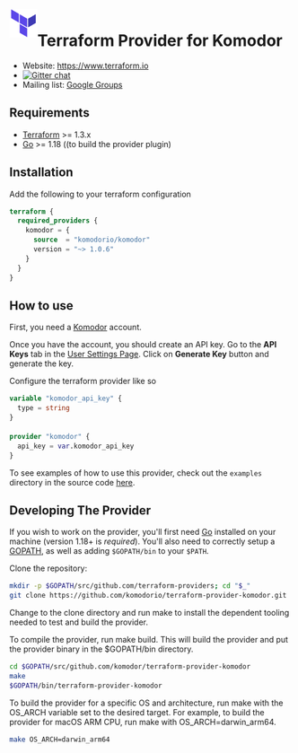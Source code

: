<a href="https://terraform.io">
    <img src="tf.png" alt="Terraform logo" title="Terraform" align="left" height="50" />
</a>

# Terraform Provider for Komodor

- Website: https://www.terraform.io
- [![Gitter chat](https://badges.gitter.im/hashicorp-terraform/Lobby.png)](https://gitter.im/hashicorp-terraform/Lobby)
- Mailing list: [Google Groups](http://groups.google.com/group/terraform-tool)

## Requirements

- [Terraform](https://www.terraform.io/downloads.html) >= 1.3.x
- [Go](https://golang.org/doc/install) >= 1.18 ((to build the provider plugin)

## Installation

Add the following to your terraform configuration

```tf
terraform {
  required_providers {
    komodor = {
      source  = "komodorio/komodor"
      version = "~> 1.0.6"
    }
  }
}
```

## How to use

First, you need a [Komodor](https://komodor.com/) account.

Once you have the account, you should create an API key. Go to the **API Keys** tab in the [User Settings Page](https://app.komodor.com/settings/api-keys). Click on **Generate Key** button and generate the key.

Configure the terraform provider like so

```tf
variable "komodor_api_key" {
  type = string
}

provider "komodor" {
  api_key = var.komodor_api_key
}
```

To see examples of how to use this provider, check out the `examples` directory in the source code [here](/examples).

## Developing The Provider

If you wish to work on the provider, you'll first need [Go](http://www.golang.org) installed on your machine (version 1.18+ is _required_). You'll also need to correctly setup a [GOPATH](http://golang.org/doc/code.html#GOPATH), as well as adding `$GOPATH/bin` to your `$PATH`.

Clone the repository:

```sh
mkdir -p $GOPATH/src/github.com/terraform-providers; cd "$_"
git clone https://github.com/komodorio/terraform-provider-komodor.git
```

Change to the clone directory and run make to install the dependent tooling needed to test and build the provider.

To compile the provider, run make build. This will build the provider and put the provider binary in the $GOPATH/bin directory.

```sh
cd $GOPATH/src/github.com/komodor/terraform-provider-komodor
make 
$GOPATH/bin/terraform-provider-komodor
```

To build the provider for a specific OS and architecture, run make with the OS_ARCH variable set to the desired target. For example, to build the provider for macOS ARM CPU, run make with OS_ARCH=darwin_arm64.

```sh
make OS_ARCH=darwin_arm64
```